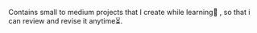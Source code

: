 Contains small to medium projects that I create while learning📖 , so that i can review and revise it anytime⏳.
